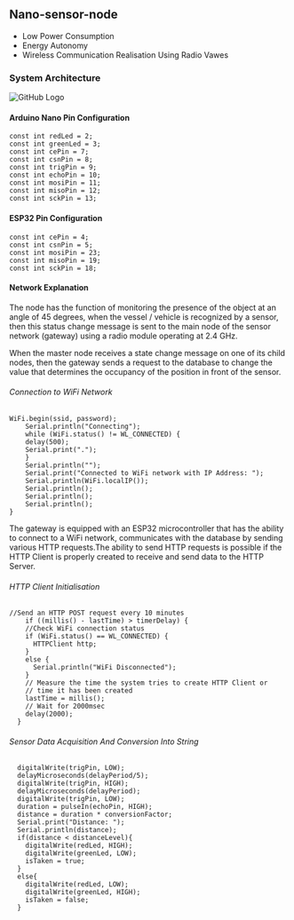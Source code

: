 ## Nano-sensor-node

* Low Power Consumption
* Energy Autonomy
* Wireless Communication Realisation Using Radio Vawes

### System Architecture

![GitHub Logo](https://www.researchgate.net/profile/Harmanpreet_Singh11/publication/316965453/figure/fig7/AS:668884814266372@1536485975197/Architecture-of-WSN-5.jpg)

#### Arduino Nano Pin Configuration

```
const int redLed = 2;
const int greenLed = 3;
const int cePin = 7;
const int csnPin = 8;
const int trigPin = 9;
const int echoPin = 10;
const int mosiPin = 11;
const int misoPin = 12;
const int sckPin = 13;
```

#### ESP32 Pin Configuration


```
const int cePin = 4;
const int csnPin = 5;
const int mosiPin = 23;
const int misoPin = 19;
const int sckPin = 18;
```

#### Network Explanation

The node has the function of monitoring the presence of the object at an angle of 45 degrees, when the vessel / vehicle is recognized by a sensor, then this status change
message is sent to the main node of the sensor network (gateway) using a radio module operating at 2.4 GHz.

When the master node receives a state change message on one of its child nodes, then the gateway sends a request to the database to change the value that determines the
occupancy of the position in front of the sensor.

###### Connection to WiFi Network
```
WiFi.begin(ssid, password);
    Serial.println("Connecting");
    while (WiFi.status() != WL_CONNECTED) {
    delay(500);
    Serial.print(".");
    }
    Serial.println("");
    Serial.print("Connected to WiFi network with IP Address: ");
    Serial.println(WiFi.localIP());
    Serial.println();
    Serial.println();
    Serial.println();
}
```
The gateway is equipped with an ESP32 microcontroller that has the ability to connect to a WiFi network, communicates with the database by sending various HTTP requests.The
ability to send HTTP requests is possible if the HTTP Client is properly created to receive and send data to the HTTP Server.

###### HTTP Client Initialisation 
```
//Send an HTTP POST request every 10 minutes
    if ((millis() - lastTime) > timerDelay) {
    //Check WiFi connection status
    if (WiFi.status() == WL_CONNECTED) {
      HTTPClient http;
    }
    else {
      Serial.println("WiFi Disconnected");
    }
    // Measure the time the system tries to create HTTP Client or
    // time it has been created
    lastTime = millis();
    // Wait for 2000msec
    delay(2000);
  }

```

###### Sensor Data Acquisition And Conversion Into String

```
  digitalWrite(trigPin, LOW);
  delayMicroseconds(delayPeriod/5);
  digitalWrite(trigPin, HIGH);
  delayMicroseconds(delayPeriod);
  digitalWrite(trigPin, LOW);
  duration = pulseIn(echoPin, HIGH);
  distance = duration * conversionFactor;
  Serial.print("Distance: ");
  Serial.println(distance);
  if(distance < distanceLevel){
    digitalWrite(redLed, HIGH);
    digitalWrite(greenLed, LOW);
    isTaken = true;
  }
  else{
    digitalWrite(redLed, LOW);
    digitalWrite(greenLed, HIGH);
    isTaken = false;
  }
```

